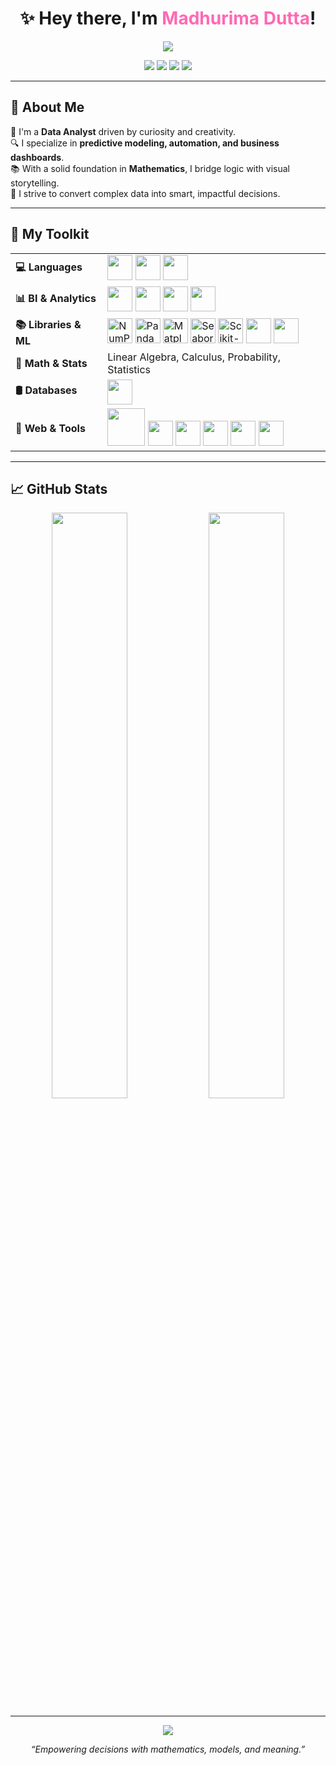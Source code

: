 
<h1 align="center">✨ Hey there, I'm <span style="color:#FF69B4;">Madhurima Dutta</span>!</h1>

<p align="center">
  <img src="https://readme-typing-svg.herokuapp.com?font=Fira+Code&weight=700&size=24&duration=3000&pause=800&center=true&vCenter=true&width=600&lines=Data+Analyst+%F0%9F%93%8A;Predictive+Modeler+%F0%9F%93%88;Dashboard+Specialist+%F0%9F%93%8A;Python+%7C+SQL+%7C+Power+BI+%7C+ML+Explorer" />
</p>

<p align="center">
  <a href="mailto:madhurimadutta2001@gmail.com"><img src="https://img.shields.io/badge/Gmail-D14836?style=for-the-badge&logo=gmail&logoColor=white"/></a>
  <a href="https://linkedin.com/in/madhu-rima-dutta"><img src="https://img.shields.io/badge/LinkedIn-0A66C2?style=for-the-badge&logo=linkedin&logoColor=white"/></a>
  <a href="https://madhu-rima.netlify.app"><img src="https://img.shields.io/badge/Portfolio-121212?style=for-the-badge&logo=firefox-browser&logoColor=white"/></a>
  <a href="https://github.com/madhurima-dutta"><img src="https://img.shields.io/badge/GitHub-100000?style=for-the-badge&logo=github&logoColor=white"/></a>
</p>

---

## 🧠 About Me

🌟 I'm a <b>Data Analyst</b> driven by curiosity and creativity.  
🔍 I specialize in <b>predictive modeling, automation, and business dashboards</b>.  
📚 With a solid foundation in <b>Mathematics</b>, I bridge logic with visual storytelling.  
🎯 I strive to convert complex data into smart, impactful decisions.

---

## 🔧 My Toolkit

<table>
  <tr>
    <td><strong>💻 Languages</strong></td>
    <td>
      <img src="https://cdn.jsdelivr.net/gh/devicons/devicon/icons/python/python-original.svg" width="40"/>
      <img src="https://img.icons8.com/fluency/48/sql.png" width="40"/>
      <img src="https://upload.wikimedia.org/wikipedia/commons/9/92/LaTeX_logo.svg" width="40"/>
    </td>
  </tr>
  <tr>
    <td><strong>📊 BI & Analytics</strong></td>
    <td>
      <img src="https://img.icons8.com/color/48/power-bi.png" width="40"/>
      <img src="https://img.icons8.com/fluency/48/microsoft-excel-2019.png" width="40"/>
      <img src="https://img.icons8.com/fluency/48/microsoft-word-2019.png" width="40"/>
      <img src="https://img.icons8.com/fluency/48/microsoft-powerpoint-2019.png" width="40"/>
    </td>
  </tr>
  <tr>
    <td><strong>📚 Libraries & ML</strong></td>
    <td>
      <img src="https://cdn.jsdelivr.net/gh/devicons/devicon/icons/numpy/numpy-original.svg" width="40" title="NumPy"/>
      <img src="https://cdn.jsdelivr.net/gh/devicons/devicon/icons/pandas/pandas-original.svg" width="40" title="Pandas"/>
      <img src="https://cdn.jsdelivr.net/gh/devicons/devicon/icons/matplotlib/matplotlib-original.svg" width="40" title="Matplotlib"/>
      <img src="https://seaborn.pydata.org/_images/logo-mark-lightbg.svg" width="40" title="Seaborn"/>
      <img src="https://upload.wikimedia.org/wikipedia/commons/0/05/Scikit_learn_logo_small.svg" width="40" title="Scikit-learn"/>
      <img src="https://cdn.jsdelivr.net/gh/devicons/devicon/icons/tensorflow/tensorflow-original.svg" width="40"/>
      <img src="https://cdn.jsdelivr.net/gh/devicons/devicon/icons/pytorch/pytorch-original.svg" width="40"/>
    </td>
  </tr>
  <tr>
    <td><strong>🧮 Math & Stats</strong></td>
    <td>Linear Algebra, Calculus, Probability, Statistics</td>
  </tr>
  <tr>
    <td><strong>🛢️ Databases</strong></td>
    <td>
      <img src="https://cdn.jsdelivr.net/gh/devicons/devicon/icons/postgresql/postgresql-original.svg" width="40"/>
    </td>
  </tr>
  <tr>
    <td><strong>🧰 Web & Tools</strong></td>
    <td>
      <img src="https://streamlit.io/images/brand/streamlit-logo-primary-colormark-darktext.png" width="60"/>
      <img src="https://cdn.jsdelivr.net/gh/devicons/devicon/icons/jupyter/jupyter-original.svg" width="40"/>
      <img src="https://cdn.jsdelivr.net/gh/devicons/devicon/icons/vscode/vscode-original.svg" width="40"/>
      <img src="https://cdn.jsdelivr.net/gh/devicons/devicon/icons/github/github-original.svg" width="40"/>
      <img src="https://colab.research.google.com/img/colab_favicon_256px.png" width="40"/>
      <img src="https://cdn.jsdelivr.net/gh/devicons/devicon/icons/kaggle/kaggle-original.svg" width="40"/>
    </td>
  </tr>
</table>

---

## 📈 GitHub Stats

<p align="center">
  <img src="https://github-readme-stats.vercel.app/api?username=madhurima-dutta&show_icons=true&theme=radical" width="49%" />
  <img src="https://github-readme-streak-stats.herokuapp.com/?user=madhurima-dutta&theme=radical" width="49%" />
</p>

---

<p align="center">
  <img src="https://quotes-github-readme.vercel.app/api?type=horizontal&theme=radical"/>
</p>

<p align="center"><em>“Empowering decisions with mathematics, models, and meaning.”</em></p>
